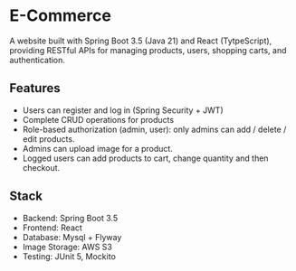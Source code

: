 # E-Commerce
A website built with Spring Boot 3.5 (Java 21) and React (TytpeScript), providing RESTful APIs for managing products, users, shopping carts, and authentication.

## Features
- Users can register and log in (Spring Security + JWT)
- Complete CRUD operations for products
- Role-based authorization (admin, user): only admins can add / delete / edit products.
- Admins can upload image for a product.
- Logged users can add products to cart, change quantity and then checkout.

## Stack
- Backend: Spring Boot 3.5
- Frontend: React
- Database: Mysql + Flyway
- Image Storage: AWS S3
- Testing: JUnit 5, Mockito